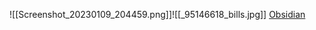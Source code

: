 ![[Screenshot_20230109_204459.png]]![[_95146618_bills.jpg]]
[Obsidian](obsidian://open?vault=obisidian-git-sync&file=_95146618_bills.jpg)



